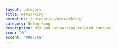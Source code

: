 ```yaml
---
layout: category
title: Networking
permalink: /categories/networking/
category: Networking
description: NSX and networking-related content.
icon: "🌐"
accent: "#0077C8"
---
```

